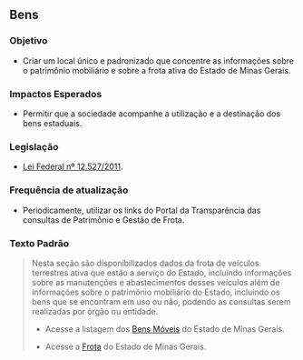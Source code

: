 ## Bens

### Objetivo
- Criar um local único e padronizado que concentre as informações sobre o patrimônio mobiliário e sobre a frota ativa do Estado de Minas Gerais.

### Impactos Esperados
- Permitir que a sociedade acompanhe a utilização e a destinação dos bens estaduais.

### Legislação
- [Lei Federal nº 12.527/2011](http://www.planalto.gov.br/ccivil_03/_ato2011-2014/2011/lei/l12527.htm).

### Frequência de atualização
-	Periodicamente, utilizar os links do Portal da Transparência das consultas de Patrimônio e Gestão de Frota.

### Texto Padrão

> Nesta seção são disponibilizados dados da frota de veículos terrestres ativa que estão a serviço do Estado, incluindo informações sobre as manutenções e abastecimentos desses veículos além de informações sobre o patrimônio mobiliário do Estado, incluindo os bens que se encontram em uso ou não, podendo as consultas serem realizadas por órgão ou entidade.
> 
> - Acesse a listagem dos [Bens Móveis](http://www.transparencia.mg.gov.br/compras-e-patrimonio/patrimonio) do Estado de Minas Gerais.
>
> - Acesse a [Frota](http://www.transparencia.mg.gov.br/compras-e-patrimonio/gestao-de-frota) do Estado de Minas Gerais.
